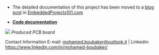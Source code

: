 - The detailed documentation of this project has been moved to a <a href="https://embeddedprojects101.com/stm32-and-sim808-gps-tracker-with-a-custom-pcb/">blog post</a>  in <a href="https://embeddedprojects101.com/stm32-and-sim808-gps-tracker-with-a-custom-pcb/">EmbeddedProjects101.com</a> 

- <b><a href="https://mohamedboubaker.github.io/GPS-Tracker/files.html">Code documentation</a></b> 


![](https://github.com/mohamedboubaker/GPS-Tracker/blob/main/Pictures/PCB.JPG)
*Produced PCB board*

Contact Information
E-mail: mohamed.boubaker@outlook.it | Linkedin: https://www.linkedin.com/in/mohamed-boubaker/
